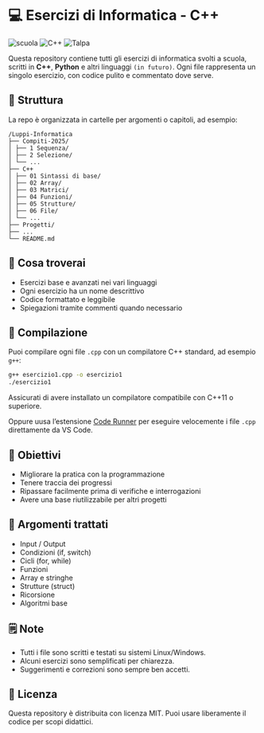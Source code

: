# 💻 Esercizi di Informatica - C++

![scuola](https://img.shields.io/badge/scuola-IIS%20F.Corni-red)
![C++](https://img.shields.io/badge/language-C%2B%2B-blue)
![Talpa](https://img.shields.io/badge/Talpa-no%20status-lightgrey)


Questa repository contiene tutti gli esercizi di informatica svolti a scuola, scritti in **C++**, **Python** e altri linguaggi `(in futuro)`. Ogni file rappresenta un singolo esercizio, con codice pulito e commentato dove serve.

## 📂 Struttura

La repo è organizzata in cartelle per argomenti o capitoli, ad esempio:

```
/Luppi-Informatica
├── Compiti-2025/
│ ├── 1 Sequenza/
│ ├── 2 Selezione/
│ └── ...
├── C++
│ ├── 01 Sintassi di base/
│ ├── 02 Array/
│ ├── 03 Matrici/
│ ├── 04 Funzioni/
│ ├── 05 Strutture/
│ ├── 06 File/
│ └── ...
├── Progetti/
├── ...
└── README.md
```

## 🧠 Cosa troverai

- Esercizi base e avanzati nei vari linguaggi
- Ogni esercizio ha un nome descrittivo
- Codice formattato e leggibile
- Spiegazioni tramite commenti quando necessario

## 🚀 Compilazione

Puoi compilare ogni file `.cpp` con un compilatore C++ standard, ad esempio `g++`:

```bash
g++ esercizio1.cpp -o esercizio1
./esercizio1
```

Assicurati di avere installato un compilatore compatibile con C++11 o superiore.

Oppure uusa l’estensione [Code Runner](https://marketplace.visualstudio.com/items?itemName=formulahendry.code-runner) per eseguire velocemente i file `.cpp` direttamente da VS Code.

## 📌 Obiettivi

- Migliorare la pratica con la programmazione
- Tenere traccia dei progressi
- Ripassare facilmente prima di verifiche e interrogazioni
- Avere una base riutilizzabile per altri progetti

## 📖 Argomenti trattati

- Input / Output
- Condizioni (if, switch)
- Cicli (for, while)
- Funzioni
- Array e stringhe
- Strutture (struct)
- Ricorsione
- Algoritmi base

## 🗒️ Note

- Tutti i file sono scritti e testati su sistemi Linux/Windows.
- Alcuni esercizi sono semplificati per chiarezza.
- Suggerimenti e correzioni sono sempre ben accetti.

## 📎 Licenza
Questa repository è distribuita con licenza MIT. Puoi usare liberamente il codice per scopi didattici.